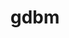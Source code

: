 ---
title: "gdbm"
layout: cache
categories: [package, v0.18.1]
meta: {"versions": ["1.19"], "compilers": ["gcc@=7.3.1", "gcc@=7.5.0", "gcc@=8.4.0"], "oss": ["amzn2", "ubuntu18.04"], "platforms": ["linux"], "targets": ["aarch64", "graviton2", "x86_64", "x86_64_v3", "x86_64_v4"], "stacks": ["aws-ahug", "aws-ahug-aarch64", "aws-isc", "aws-isc-aarch64", "build_systems", "data-vis-sdk", "e4s", "radiuss", "root", "tutorial"], "num_specs": 6, "num_specs_by_stack": {"root": 6, "radiuss": 1, "data-vis-sdk": 1, "tutorial": 2, "e4s": 1, "build_systems": 1, "aws-ahug": 2, "aws-isc": 2, "aws-ahug-aarch64": 2, "aws-isc-aarch64": 2}}
spec_details: [{"hash": "xub4jsy5pz5qjf6vooropf2shkigy5pm", "compiler": "gcc@=7.5.0", "versions": ["1.19"], "os": "ubuntu18.04", "platform": "linux", "target": "x86_64", "variants": [], "stacks": ["root", "radiuss", "data-vis-sdk", "tutorial", "e4s", "build_systems"], "size": "-", "tarball": "https://binaries.spack.io/releases/v0.18.1/build_cache/linux-ubuntu18.04-x86_64/gcc-7.5.0/gdbm-1.19/linux-ubuntu18.04-x86_64-gcc-7.5.0-gdbm-1.19-xub4jsy5pz5qjf6vooropf2shkigy5pm.spack"}, {"hash": "f65xpwy2hwu4v6acm7vx5hboqgz6bpzn", "compiler": "gcc@=7.3.1", "versions": ["1.19"], "os": "amzn2", "platform": "linux", "target": "x86_64_v4", "variants": [], "stacks": ["aws-ahug", "root", "aws-isc"], "size": "-", "tarball": "https://binaries.spack.io/releases/v0.18.1/build_cache/linux-amzn2-x86_64_v4/gcc-7.3.1/gdbm-1.19/linux-amzn2-x86_64_v4-gcc-7.3.1-gdbm-1.19-f65xpwy2hwu4v6acm7vx5hboqgz6bpzn.spack"}, {"hash": "duesoyou4kbitkcudob3mxuxngbq6npl", "compiler": "gcc@=7.3.1", "versions": ["1.19"], "os": "amzn2", "platform": "linux", "target": "graviton2", "variants": [], "stacks": ["root", "aws-ahug-aarch64", "aws-isc-aarch64"], "size": "-", "tarball": "https://binaries.spack.io/releases/v0.18.1/build_cache/linux-amzn2-graviton2/gcc-7.3.1/gdbm-1.19/linux-amzn2-graviton2-gcc-7.3.1-gdbm-1.19-duesoyou4kbitkcudob3mxuxngbq6npl.spack"}, {"hash": "4k4jr6uf5kxtfcmswgr6mfzukkphxxrv", "compiler": "gcc@=7.3.1", "versions": ["1.19"], "os": "amzn2", "platform": "linux", "target": "aarch64", "variants": [], "stacks": ["root", "aws-ahug-aarch64", "aws-isc-aarch64"], "size": "-", "tarball": "https://binaries.spack.io/releases/v0.18.1/build_cache/linux-amzn2-aarch64/gcc-7.3.1/gdbm-1.19/linux-amzn2-aarch64-gcc-7.3.1-gdbm-1.19-4k4jr6uf5kxtfcmswgr6mfzukkphxxrv.spack"}, {"hash": "nl46iqjmprg22pkva2crgjyi7uxkbvx4", "compiler": "gcc@=7.3.1", "versions": ["1.19"], "os": "amzn2", "platform": "linux", "target": "x86_64_v3", "variants": [], "stacks": ["aws-ahug", "root", "aws-isc"], "size": "-", "tarball": "https://binaries.spack.io/releases/v0.18.1/build_cache/linux-amzn2-x86_64_v3/gcc-7.3.1/gdbm-1.19/linux-amzn2-x86_64_v3-gcc-7.3.1-gdbm-1.19-nl46iqjmprg22pkva2crgjyi7uxkbvx4.spack"}, {"hash": "eyzftkvpm4clqknwn5vkvnogvekkwa6v", "compiler": "gcc@=8.4.0", "versions": ["1.19"], "os": "ubuntu18.04", "platform": "linux", "target": "x86_64", "variants": [], "stacks": ["root", "tutorial"], "size": "-", "tarball": "https://binaries.spack.io/releases/v0.18.1/build_cache/linux-ubuntu18.04-x86_64/gcc-8.4.0/gdbm-1.19/linux-ubuntu18.04-x86_64-gcc-8.4.0-gdbm-1.19-eyzftkvpm4clqknwn5vkvnogvekkwa6v.spack"}]
---